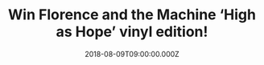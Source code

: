 ---
campaign-uuid: "c-a1f8e6cd-7177-4b9f-85ba-4308c2d3ac96"
type: "Competition"
category: "Music"
date: "2018-08-09T09:00:00.000Z"
end-date: "2018-09-09T23:00:00.000Z"
disable-form: false
is_promoted: false
has_entry_page: true
title: "Win Florence and the Machine ‘High as Hope’ vinyl edition!"
competition-description: "<p>Florence Welch returns with an angelical sounding album:\
  \ High as Hope and we are giving one copy to one of our lucky NME AAA readers to\
  \ win!</p>\n<p>Enter below and it could be coming home with you!</p>\n"
hero-header: "Win Florence and the Machine ‘High as Hope’ vinyl edition!"
terms-confirmation: "N/A"
banner-img: "https://assets.expresslyapp.com/asset-dd2e4e68-9ca5-4ea6-9d61-3730e9c4bdd3.jpg"
logo-left-href: "aaa.nme.com"
logo-left-image: "https://assets.expresslyapp.com/asset-4ca88a94-f398-4581-acad-cf3f02ff84bc.jpg"
logo-left-title: "nme aaa"
bg-image-hero: "https://assets.expresslyapp.com/asset-42a4fa96-ba56-4c18-bece-b7bc7eb8e12c.jpg"
bg-image-first: "https://assets.expresslyapp.com/asset-2a4affab-7909-4898-ac33-3f086ac3f318.jpg"
section1-content: "<p>We have in our hands the most powerful album Florence Welch\
  \ has made. Hunger, Big God, Patricia… are some of her insane new tunes you can\
  \ find in her brand new album. A MUST for a Florence and the Machine fan!</p>\n\
  <p>If you can’t wait to have it in your hands, hurry up! and enter the form below\
  \ for a chance to win this incredible album vinyl edition and you could be listening\
  \ the magical voice of Florence anywhere!</p>\n<p>Good luck!<p>\n"
entry-title: "Win Florence and the Machine ‘High as Hope’ vinyl edition!"
entry-content: "<p>Enter the draw to win Florence and the Machine ‘High as Hope’ vinyl\
  \ edition by completing the form below before 23:59 on 9th of September 2018.</p>\n"
has-winner: false
prize-description: "Florence and the Machine ‘High as Hope’ vinyl edition!"
special-conditions: "Multiple entries are allowed up to one every day."
country-restrictions:
- "GB"
---